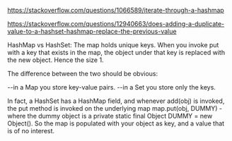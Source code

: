 https://stackoverflow.com/questions/1066589/iterate-through-a-hashmap

https://stackoverflow.com/questions/12940663/does-adding-a-duplicate-value-to-a-hashset-hashmap-replace-the-previous-value

HashMap vs HashSet:
The map holds unique keys. When you invoke put with a key that exists in the map, the object under that key is replaced with the new object. Hence the size 1.

The difference between the two should be obvious:

--in a Map you store key-value pairs.
--in a Set you store only the keys.

In fact, a HashSet has a HashMap field, and whenever add(obj) is invoked, the put method is invoked on the underlying map map.put(obj, DUMMY) - where the dummy object is a private static final Object DUMMY = new Object(). So the map is populated with your object as key, and a value that is of no interest.
